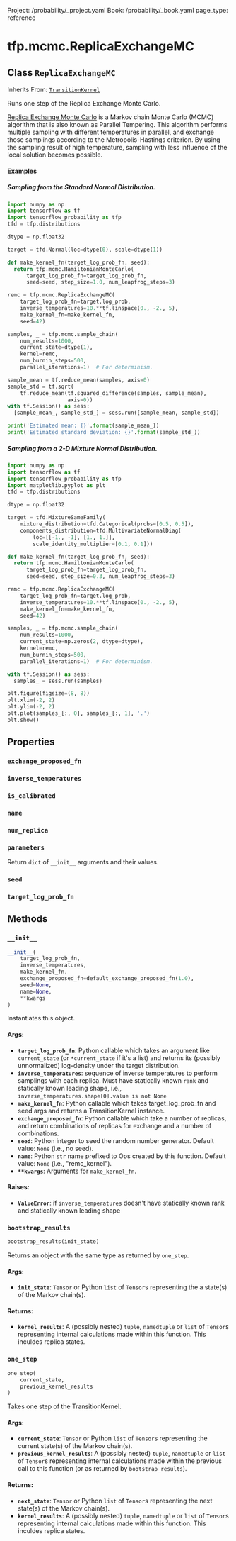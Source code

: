 Project: /probability/_project.yaml
Book: /probability/_book.yaml
page_type: reference
<div itemscope itemtype="http://developers.google.com/ReferenceObject">
<meta itemprop="name" content="tfp.mcmc.ReplicaExchangeMC" />
<meta itemprop="property" content="exchange_proposed_fn"/>
<meta itemprop="property" content="inverse_temperatures"/>
<meta itemprop="property" content="is_calibrated"/>
<meta itemprop="property" content="name"/>
<meta itemprop="property" content="num_replica"/>
<meta itemprop="property" content="parameters"/>
<meta itemprop="property" content="seed"/>
<meta itemprop="property" content="target_log_prob_fn"/>
<meta itemprop="property" content="__init__"/>
<meta itemprop="property" content="bootstrap_results"/>
<meta itemprop="property" content="one_step"/>
</div>

# tfp.mcmc.ReplicaExchangeMC

## Class `ReplicaExchangeMC`

Inherits From: [`TransitionKernel`](../../tfp/mcmc/TransitionKernel.md)

Runs one step of the Replica Exchange Monte Carlo.

[Replica Exchange Monte Carlo](
https://en.wikipedia.org/wiki/Parallel_tempering) is a Markov chain
Monte Carlo (MCMC) algorithm that is also known as Parallel Tempering. This
algorithm performs multiple sampling with different temperatures in parallel,
and exchange those samplings according to the Metropolis-Hastings criterion.
By using the sampling result of high temperature, sampling with less influence
of the local solution becomes possible.

#### Examples

##### Sampling from the Standard Normal Distribution.

```python
import numpy as np
import tensorflow as tf
import tensorflow_probability as tfp
tfd = tfp.distributions

dtype = np.float32

target = tfd.Normal(loc=dtype(0), scale=dtype(1))

def make_kernel_fn(target_log_prob_fn, seed):
  return tfp.mcmc.HamiltonianMonteCarlo(
      target_log_prob_fn=target_log_prob_fn,
      seed=seed, step_size=1.0, num_leapfrog_steps=3)

remc = tfp.mcmc.ReplicaExchangeMC(
    target_log_prob_fn=target.log_prob,
    inverse_temperatures=10.**tf.linspace(0., -2., 5),
    make_kernel_fn=make_kernel_fn,
    seed=42)

samples, _ = tfp.mcmc.sample_chain(
    num_results=1000,
    current_state=dtype(1),
    kernel=remc,
    num_burnin_steps=500,
    parallel_iterations=1)  # For determinism.

sample_mean = tf.reduce_mean(samples, axis=0)
sample_std = tf.sqrt(
    tf.reduce_mean(tf.squared_difference(samples, sample_mean),
                   axis=0))
with tf.Session() as sess:
  [sample_mean_, sample_std_] = sess.run([sample_mean, sample_std])

print('Estimated mean: {}'.format(sample_mean_))
print('Estimated standard deviation: {}'.format(sample_std_))
```

##### Sampling from a 2-D Mixture Normal Distribution.

```python
import numpy as np
import tensorflow as tf
import tensorflow_probability as tfp
import matplotlib.pyplot as plt
tfd = tfp.distributions

dtype = np.float32

target = tfd.MixtureSameFamily(
    mixture_distribution=tfd.Categorical(probs=[0.5, 0.5]),
    components_distribution=tfd.MultivariateNormalDiag(
        loc=[[-1., -1], [1., 1.]],
        scale_identity_multiplier=[0.1, 0.1]))

def make_kernel_fn(target_log_prob_fn, seed):
  return tfp.mcmc.HamiltonianMonteCarlo(
      target_log_prob_fn=target_log_prob_fn,
      seed=seed, step_size=0.3, num_leapfrog_steps=3)

remc = tfp.mcmc.ReplicaExchangeMC(
    target_log_prob_fn=target.log_prob,
    inverse_temperatures=10.**tf.linspace(0., -2., 5),
    make_kernel_fn=make_kernel_fn,
    seed=42)

samples, _ = tfp.mcmc.sample_chain(
    num_results=1000,
    current_state=np.zeros(2, dtype=dtype),
    kernel=remc,
    num_burnin_steps=500,
    parallel_iterations=1)  # For determinism.

with tf.Session() as sess:
  samples_ = sess.run(samples)

plt.figure(figsize=(8, 8))
plt.xlim(-2, 2)
plt.ylim(-2, 2)
plt.plot(samples_[:, 0], samples_[:, 1], '.')
plt.show()
```

## Properties

<h3 id="exchange_proposed_fn"><code>exchange_proposed_fn</code></h3>



<h3 id="inverse_temperatures"><code>inverse_temperatures</code></h3>



<h3 id="is_calibrated"><code>is_calibrated</code></h3>



<h3 id="name"><code>name</code></h3>



<h3 id="num_replica"><code>num_replica</code></h3>



<h3 id="parameters"><code>parameters</code></h3>

Return `dict` of ``__init__`` arguments and their values.

<h3 id="seed"><code>seed</code></h3>



<h3 id="target_log_prob_fn"><code>target_log_prob_fn</code></h3>





## Methods

<h3 id="__init__"><code>__init__</code></h3>

``` python
__init__(
    target_log_prob_fn,
    inverse_temperatures,
    make_kernel_fn,
    exchange_proposed_fn=default_exchange_proposed_fn(1.0),
    seed=None,
    name=None,
    **kwargs
)
```

Instantiates this object.

#### Args:

* <b>`target_log_prob_fn`</b>: Python callable which takes an argument like
    `current_state` (or `*current_state` if it's a list) and returns its
    (possibly unnormalized) log-density under the target distribution.
* <b>`inverse_temperatures`</b>: sequence of inverse temperatures to perform
    samplings with each replica. Must have statically known `rank` and
    statically known leading shape, i.e.,
    `inverse_temperatures.shape[0].value is not None`
* <b>`make_kernel_fn`</b>: Python callable which takes target_log_prob_fn and seed
    args and returns a TransitionKernel instance.
* <b>`exchange_proposed_fn`</b>: Python callable which take a number of replicas, and
    return combinations of replicas for exchange and a number of
    combinations.
* <b>`seed`</b>: Python integer to seed the random number generator.
    Default value: `None` (i.e., no seed).
* <b>`name`</b>: Python `str` name prefixed to Ops created by this function.
    Default value: `None` (i.e., "remc_kernel").
* <b>`**kwargs`</b>: Arguments for `make_kernel_fn`.


#### Raises:

* <b>`ValueError`</b>: if `inverse_temperatures` doesn't have statically known rank
    and statically known leading shape

<h3 id="bootstrap_results"><code>bootstrap_results</code></h3>

``` python
bootstrap_results(init_state)
```

Returns an object with the same type as returned by `one_step`.

#### Args:

* <b>`init_state`</b>: `Tensor` or Python `list` of `Tensor`s representing the
    a state(s) of the Markov chain(s).


#### Returns:

* <b>`kernel_results`</b>: A (possibly nested) `tuple`, `namedtuple` or `list` of
    `Tensor`s representing internal calculations made within this function.
    This inculdes replica states.

<h3 id="one_step"><code>one_step</code></h3>

``` python
one_step(
    current_state,
    previous_kernel_results
)
```

Takes one step of the TransitionKernel.

#### Args:

* <b>`current_state`</b>: `Tensor` or Python `list` of `Tensor`s representing the
    current state(s) of the Markov chain(s).
* <b>`previous_kernel_results`</b>: A (possibly nested) `tuple`, `namedtuple` or
    `list` of `Tensor`s representing internal calculations made within the
    previous call to this function (or as returned by `bootstrap_results`).


#### Returns:

* <b>`next_state`</b>: `Tensor` or Python `list` of `Tensor`s representing the
    next state(s) of the Markov chain(s).
* <b>`kernel_results`</b>: A (possibly nested) `tuple`, `namedtuple` or `list` of
    `Tensor`s representing internal calculations made within this function.
    This inculdes replica states.



